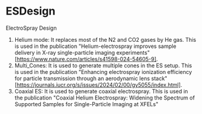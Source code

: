 # ESDesign
ElectroSpray Design

1. Helium mode: It replaces most of the N2 and CO2 gases by He gas. This is used in the publication "Helium-electrospray improves sample delivery in X-ray single-particle imaging experiments" [https://www.nature.com/articles/s41598-024-54605-9].
2. Multi_Cones: It is used to generate multiple cones in the ES setup. This is used in the publication "Enhancing electrospray ionization efficiency for particle transmission through an aerodynamic lens stack" [https://journals.iucr.org/s/issues/2024/02/00/gy5055/index.html].
3. Coaxial ES: It is used to generate coaxial electrospray. This is used in the publication "Coaxial Helium Electrospray: Widening the Spectrum of Supported Samples for Single-Particle Imaging at XFELs" 

